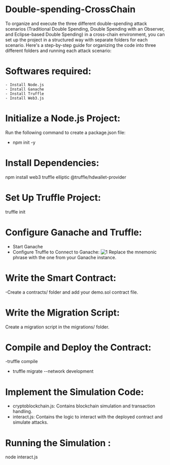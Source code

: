 # Double-spending-CrossChain
To organize and execute the three different double-spending attack scenarios (Traditional Double Spending, Double Spending with an Observer, and Eclipse-based Double Spending) in a cross-chain environment, you can set up the project in a structured way with separate folders for each scenario. Here's a step-by-step guide for organizing the code into three different folders and running each attack scenario: 


# Softwares required:
    - Install Node.js 
    - Install Ganache
    - Install Truffle
    - Install Web3.js
# Initialize a Node.js Project:
  Run the following command to create a package.json file:
   - npm init -y
# Install Dependencies:
   npm install web3 truffle elliptic @truffle/hdwallet-provider
# Set Up Truffle Project:
  truffle init
# Configure Ganache and Truffle:
  - Start Ganache
  - Configure Truffle to Connect to Ganache:
    ![1](https://github.com/user-attachments/assets/033cbbe8-196b-4b6d-8118-37bcadb4bc9f)
    Replace the mnemonic phrase with the one from your Ganache instance.
# Write the Smart Contract:
 -Create a contracts/ folder and add your demo.sol contract file.
# Write the Migration Script:
  Create a migration script in the migrations/ folder.
# Compile and Deploy the Contract:
  -truffle compile
  - truffle migrate --network development
# Implement the Simulation Code:
 - cryptoblockchain.js: Contains blockchain simulation and transaction handling.
 - interact.js: Contains the logic to interact with the deployed contract and simulate attacks.
# Running the Simulation :
 node  interact.js
